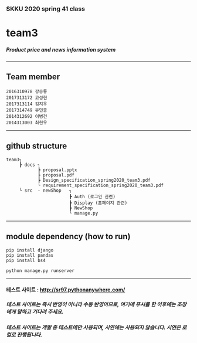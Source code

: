 ### SKKU 2020 spring 41 class
# team3

##### Product price and news information system

***
## Team member

    2016310978 강승룡
    2017313172 고성현
    2017313114 김지우
    2017314749 유민종
    2014312692 이병건
    2014313003 최현우

***
## github structure

    team3┐
         ┣ docs ┐
                ┣ proposal.pptx
                ┣ proposal.pdf
                ┣ Design_specification_spring2020_team3.pdf
                └ requirement_specification_spring2020_team3.pdf
         └ src  - newShop   ┐
                            ┣ Auth (로그인 관련)
                            ┣ Display (홈페이지 관련)
                            ┣ NewShop
                            └ manage.py
***
## module dependency (how to run)

    pip install django
    pip install pandas
    pip install bs4
    
    python manage.py runserver
***
#### 테스트 사이트 : http://sr97.pythonanywhere.com/
##### 테스트 사이트는 즉시 반영이 아니라 수동 반영이므로, 여기에 푸시를 한 이후에는 조장에게 말하고 기다려 주세요.
##### 테스트 사이트는 개발 중 테스트에만 사용되며, 시연에는 사용되지 않습니다. 시연은 로컬로 진행됩니다.



